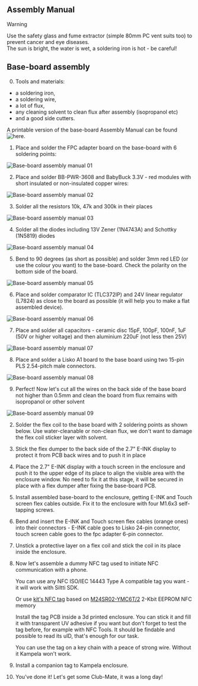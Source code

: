 ## Assembly Manual

> [!WARNING]
> Use the safety glass and fume extractor (simple 80mm PC vent suits too) to prevent cancer and eye diseases.<br>
> The sun is bright, the water is wet, a soldering iron is hot - be careful!

## Base-board assembly

0. Tools and materials:
- a soldering iron, 
- a soldering wire, 
- a lot of flux, 
- any cleaning solvent to clean flux after assembly (isopropanol etc) 
- and a good side cutters. 

A printable version of the base-board Assembly Manual can be found ![here](images/base-board-assembly-manual.svg).

1. Place and solder the FPC adapter board on the base-board with 6 soldering points:

![Base-board assembly manual 01](images/01-base-board-assembly-manual.png)

2. Place and solder BB-PWR-3608 and BabyBuck 3.3V - red modules with short insulated or non-insulated copper wires:
	
![Base-board assembly manual 02](images/02-base-board-assembly-manual.png)

3. Solder all the resistors 10k, 47k and 300k in their places

![Base-board assembly manual 03](images/03-base-board-assembly-manual.png)

4. Solder all the diodes including 13V Zener (1N4743A) and Schottky (1N5819) diodes

![Base-board assembly manual 04](images/04-base-board-assembly-manual.png)

5. Bend to 90 degrees (as short as possible) and solder 3mm red LED (or use the colour you want) to the base-board. Check the polarity on the bottom side of the board.

![Base-board assembly manual 05](images/05-base-board-assembly-manual.png)

6. Place and solder comparator IC (TLC372IP) and 24V linear regulator (L7824) as close to the board as possible (it will help you to make a flat assembled device).

![Base-board assembly manual 06](images/06-base-board-assembly-manual.png)

7. Place and solder all capacitors - ceramic disc 15pF, 100pF, 100nF, 1uF (50V or higher voltage) and then aluminium 220uF (not less then 25V)

![Base-board assembly manual 07](images/07-base-board-assembly-manual.png)

8. Place and solder a Lisko A1 board to the base board using two 15-pin PLS 2.54-pitch male connectors.

![Base-board assembly manual 08](images/08-base-board-assembly-manual.png)

9. Perfect! Now let's cut all the wires on the back side of the base board not higher than 0.5mm and clean the board from flux remains with isopropanol or other solvent

![Base-board assembly manual 09](images/09-base-board-assembly-manual.png)

2. Solder the flex coil to the base board with 2 soldering points as shown below. Use water-cleanable or non-clean flux, we don't want to damage the flex coil sticker layer with solvent.

3. Stick the flex dumper to the back side of the 2.7" E-INK display to protect it from PCB back wires and to push it in place 

3. Place the 2.7" E-INK display with a touch screen in the enclosure and push it to the upper edge of its place to align the visible area with the enclosure window. No need to fix it at this stage, it will be secured in place with a flex dumper after fixing the base-board PCB.

4. Install assembled base-board to the enclosure, getting E-INK and Touch screen flex cables outside. Fix it to the enclosure with four M1.6x3 self-tapping screws.

5. Bend and insert the E-INK and Touch screen flex cables (orange ones) into their connectors - E-INK cable goes to Lisko 24-pin connector, touch screen cable goes to the fpc adapter 6-pin connector.

6. Unstick a protective layer on a flex coil and stick the coil in its place inside the enclosure.

7. Now let's assemble a dummy NFC tag used to initiate NFC communication with a phone. 

	You can use any NFC ISO/IEC 14443 Type A compatible tag you want - it will work with Siltti SDK.

	Or use [kit's NFC tag](https://github.com/Kalapaja/kampela-hardware/tree/main/tag) based on [M24SR02-YMC6T/2](https://www.st.com/en/nfc/m24sr02-y.html) 2-Kbit EEPROM NFC memory

	Install the tag PCB inside a 3d printed enclosure. You can stick it and fill it with transparent UV adhesive if you want but don't forget to test the tag before, for example with NFC Tools. It should be findable and possible to read its uID, that's enough for our task.

	You can use the tag on a key chain with a peace of strong wire. Without it Kampela won't work.

8. Install a companion tag to Kampela enclosure.

7. You've done it! Let's get some Club-Mate, it was a long day!
